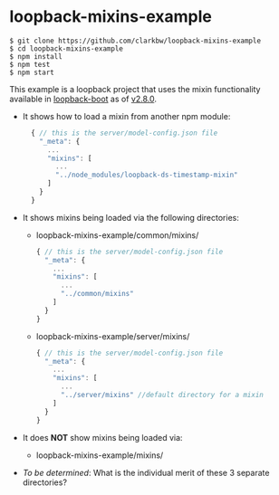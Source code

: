 # loopback-mixins-example

```
$ git clone https://github.com/clarkbw/loopback-mixins-example
$ cd loopback-mixins-example
$ npm install
$ npm test
$ npm start
```

This example is a loopback project that uses the mixin functionality available in [loopback-boot](https://github.com/strongloop/loopback-boot/) as of [v2.8.0](https://github.com/strongloop/loopback-boot/tree/v2.8.0).


* It shows how to load a mixin from another npm module:

  ```js
    { // this is the server/model-config.json file
      "_meta": {
        ...
        "mixins": [
          ...
          "../node_modules/loopback-ds-timestamp-mixin"
        ]
      }
    }
  ```
* It shows mixins being loaded via the following directories:
  * loopback-mixins-example/common/mixins/

    ```js
    { // this is the server/model-config.json file
      "_meta": {
        ...
        "mixins": [
          ...
          "../common/mixins"
        ]
      }
    }
    ```
  * loopback-mixins-example/server/mixins/

    ```js
    { // this is the server/model-config.json file
      "_meta": {
        ...
        "mixins": [
          ...
          "../server/mixins" //default directory for a mixin
        ]
      }
    }
    ```
* It does **NOT** show mixins being loaded via:
  * loopback-mixins-example/mixins/
* *To be determined*: What is the individual merit of these 3 separate directories?

